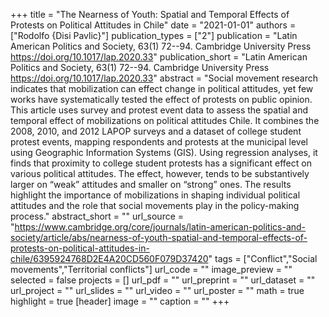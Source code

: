 +++
title = "The Nearness of Youth: Spatial and Temporal Effects of Protests on Political Attitudes in Chile"
date = "2021-01-01"
authors = ["Rodolfo {Disi Pavlic}"]
publication_types = ["2"]
publication = "Latin American Politics and Society, 63(1) 72--94. Cambridge University Press https://doi.org/10.1017/lap.2020.33"
publication_short = "Latin American Politics and Society, 63(1) 72--94. Cambridge University Press https://doi.org/10.1017/lap.2020.33"
abstract = "Social movement research indicates that mobilization can effect change in political attitudes, yet few works have systematically tested the effect of protests on public opinion. This article uses survey and protest event data to assess the spatial and temporal effect of mobilizations on political attitudes Chile. It combines the 2008, 2010, and 2012 LAPOP surveys and a dataset of college student protest events, mapping respondents and protests at the municipal level using Geographic Information Systems (GIS). Using regression analyses, it finds that proximity to college student protests has a significant effect on various political attitudes. The effect, however, tends to be substantively larger on “weak” attitudes and smaller on “strong” ones. The results highlight the importance of mobilizations in shaping individual political attitudes and the role that social movements play in the policy-making process."
abstract_short = ""
url_source = "https://www.cambridge.org/core/journals/latin-american-politics-and-society/article/abs/nearness-of-youth-spatial-and-temporal-effects-of-protests-on-political-attitudes-in-chile/6395924768D2E4A20CD560F079D37420"
tags = ["Conflict","Social movements","Territorial conflicts"]
url_code = ""
image_preview = ""
selected = false
projects = []
url_pdf = ""
url_preprint = ""
url_dataset = ""
url_project = ""
url_slides = ""
url_video = ""
url_poster = ""
math = true
highlight = true
[header]
image = ""
caption = ""
+++
